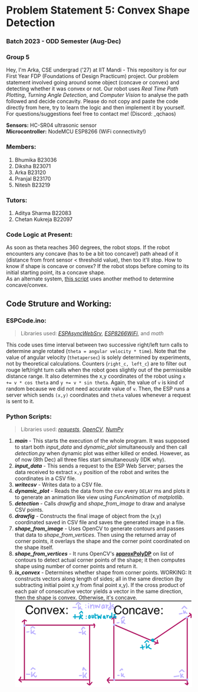 # Problem Statement 5: Convex Shape Detection
### Batch 2023 - ODD Semester (Aug-Dec)
### Group 5

Hey, I'm Arka, CSE undergrad ('27) at IIT Mandi - This repository is for our First Year FDP (Foundations of Design Practicum) project. Our problem statement involved going around some object (concave or convex) and detecting whether it was convex or not. Our robot uses *Real Time Path Plotting*, *Turning Angle Detection*, and *Computer Vision* to analyse the path followed and decide concavity. Please do not copy and paste the code directly from here, try to learn the logic and then implement it by yourself. For questions/suggestions feel free to contact me! (Discord: _qchaos)  

**Sensors:** HC-SR04 ultrasonic sensor  
**Microcontroller:** NodeMCU ESP8266 (WiFi connectivity!)  

### Members:
1. Bhumika B23036
2. Diksha B23071
3. Arka B23120
4. Pranjal B23170
5. Nitesh B23219

### Tutors:
1. Aditya Sharma B22083
2. Chetan Kukreja B22097

### Code Logic at Present:
As soon as theta reaches 360 degrees, the robot stops. If the robot encounters any concave (has to be a bit too concave!) path ahead of it (distance from front sensor < threshold value), then too it'll stop. How to know if shape is concave or convex? If the robot stops before coming to its initial starting point, its a concave shape.  
As an alternate system, [this script](./scripts/is_convex.py) uses another method to determine concave/convex.  

## Code Struture and Working:

### ESPCode.ino:
> Libraries used: *[ESPAsyncWebSrv](https://reference.arduino.cc/reference/en/libraries/espasyncwebsrv/)*, *[ESP8266WiFi](https://arduino-esp8266.readthedocs.io/en/latest/esp8266wifi/readme.html)*, and *math*

This code uses time interval between two successive right/left turn calls to determine angle rotated (`theta = angular velocity * time`). Note that the value of angular velocity (`thetapersec`) is solely determined by experiments, not by theoretical calculations. Counters (`right_c, left_c`) are to filter out rouge left/right turn calls when the robot goes slightly out of the permissible distance range. It also determines the x,y coordinates of the robot using `x += v * cos theta` and `y += v * sin theta`. Again, the value of `v` is kind of random because we did not need accurate value of `v`. Then, the ESP runs a server which sends `(x,y)` coordinates and `theta` values whenever a request is sent to it.

### Python Scripts:
> Libraries used: *[requests](https://docs.python-requests.org/en/latest/user/quickstart/)*, *[OpenCV](https://opencv-python.readthedocs.io/_/downloads/en/latest/pdf/)*, *[NumPy](https://numpy.org/doc/)*

1. ***main*** - This starts the execution of the whole program. It was supposed to start both *input_data* and *dynamic_plot* simultaneously and then call *detection.py* when dynamic plot was either killed or ended. However, as of now (8th Dec) all three files start simultaneously (IDK why).
2. ***input_data*** - This sends a request to the ESP Web Server; parses the data received to extract `x,y` position of the robot and writes the coordinates in a CSV file.
3. ***writecsv*** - Writes data to a CSV file.
4. ***dynamic_plot*** - Reads the data from the csv every `DELAY` ms and plots it to generate an animation like view using *FuncAnimation* of *matplotlib*.
5. ***detection*** - Calls *drawfig* and *shape_from_image* to draw and analyse CSV points.
6. ***drawfig*** - Constructs the final image of object from the (x,y) coordinated saved in CSV file and saves the generated image in a file.
7. ***shape_from_image*** - Uses OpenCV to generate contours and passes that data to *shape_from_vertices*. Then using the returned array of corner points, it overlays the shape and the corner point coordinated on the shape itself.
8. ***shape_from_vertices*** - It runs OpenCV's **[approxPolyDP](https://docs.opencv.org/4.x/dd/d49/tutorial_py_contour_features.html)** on list of contours to detect actual corner points of the shape; it then computes shape using number of corner points and return it.
9. ***is_convex*** - Determines whether shape from corner points. WORKING: It constructs vectors along length of sides; all in the same direction (by subtracting initial point x,y from final point x,y). If the cross product of each pair of consecutive vector yields a vector in the same direction, then the shape is convex. Otherwise, it's concave. ![Convex - vector - logic](convexLogic.png)
